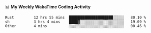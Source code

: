 <!--
**stamp711/stamp711** is a ✨ _special_ ✨ repository because its `README.md` (this file) appears on your GitHub profile.

Here are some ideas to get you started:

- 🔭 I’m currently working on ...
- 🌱 I’m currently learning ...
- 👯 I’m looking to collaborate on ...
- 🤔 I’m looking for help with ...
- 💬 Ask me about ...
- 📫 How to reach me: ...
- 😄 Pronouns: ...
- ⚡ Fun fact: ...
-->

📊 **My Weekly WakaTime Coding Activity**

<!--START_SECTION:waka-->

```text
Rust         12 hrs 55 mins  ████████████████████░░░░░   80.10 %
sh           3 hrs 4 mins    ████▓░░░░░░░░░░░░░░░░░░░░   19.09 %
Other        4 mins          ░░░░░░░░░░░░░░░░░░░░░░░░░   00.46 %
```

<!--END_SECTION:waka-->
